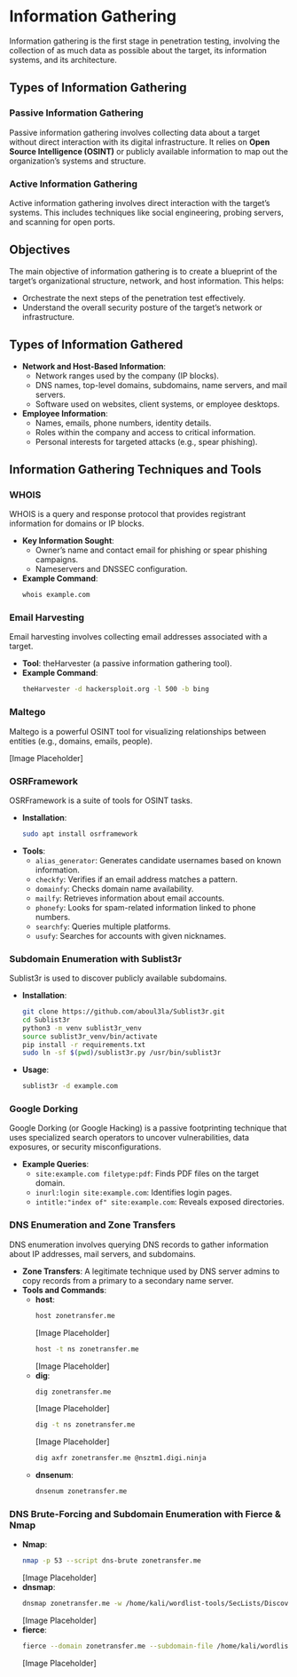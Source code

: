 # Information Gathering

Information gathering is the first stage in penetration testing, involving the collection of as much data as possible about the target, its information systems, and its architecture.

## Types of Information Gathering

### Passive Information Gathering
Passive information gathering involves collecting data about a target without direct interaction with its digital infrastructure. It relies on **Open Source Intelligence (OSINT)** or publicly available information to map out the organization’s systems and structure.

### Active Information Gathering
Active information gathering involves direct interaction with the target’s systems. This includes techniques like social engineering, probing servers, and scanning for open ports.

## Objectives
The main objective of information gathering is to create a blueprint of the target’s organizational structure, network, and host information. This helps:
- Orchestrate the next steps of the penetration test effectively.
- Understand the overall security posture of the target’s network or infrastructure.

## Types of Information Gathered
- **Network and Host-Based Information**:
  - Network ranges used by the company (IP blocks).
  - DNS names, top-level domains, subdomains, name servers, and mail servers.
  - Software used on websites, client systems, or employee desktops.
- **Employee Information**:
  - Names, emails, phone numbers, identity details.
  - Roles within the company and access to critical information.
  - Personal interests for targeted attacks (e.g., spear phishing).

## Information Gathering Techniques and Tools

### WHOIS
WHOIS is a query and response protocol that provides registrant information for domains or IP blocks.
- **Key Information Sought**:
  - Owner’s name and contact email for phishing or spear phishing campaigns.
  - Nameservers and DNSSEC configuration.
- **Example Command**:
  ```bash
  whois example.com
  ```

### Email Harvesting
Email harvesting involves collecting email addresses associated with a target.
- **Tool**: theHarvester (a passive information gathering tool).
- **Example Command**:
  ```bash
  theHarvester -d hackersploit.org -l 500 -b bing
  ```

### Maltego
Maltego is a powerful OSINT tool for visualizing relationships between entities (e.g., domains, emails, people).

[Image Placeholder]

### OSRFramework
OSRFramework is a suite of tools for OSINT tasks.
- **Installation**:
  ```bash
  sudo apt install osrframework
  ```
- **Tools**:
  - `alias_generator`: Generates candidate usernames based on known information.
  - `checkfy`: Verifies if an email address matches a pattern.
  - `domainfy`: Checks domain name availability.
  - `mailfy`: Retrieves information about email accounts.
  - `phonefy`: Looks for spam-related information linked to phone numbers.
  - `searchfy`: Queries multiple platforms.
  - `usufy`: Searches for accounts with given nicknames.

### Subdomain Enumeration with Sublist3r
Sublist3r is used to discover publicly available subdomains.
- **Installation**:
  ```bash
  git clone https://github.com/aboul3la/Sublist3r.git
  cd Sublist3r
  python3 -m venv sublist3r_venv
  source sublist3r_venv/bin/activate
  pip install -r requirements.txt
  sudo ln -sf $(pwd)/sublist3r.py /usr/bin/sublist3r
  ```
- **Usage**:
  ```bash
  sublist3r -d example.com
  ```

### Google Dorking
Google Dorking (or Google Hacking) is a passive footprinting technique that uses specialized search operators to uncover vulnerabilities, data exposures, or security misconfigurations.
- **Example Queries**:
  - `site:example.com filetype:pdf`: Finds PDF files on the target domain.
  - `inurl:login site:example.com`: Identifies login pages.
  - `intitle:"index of" site:example.com`: Reveals exposed directories.

### DNS Enumeration and Zone Transfers
DNS enumeration involves querying DNS records to gather information about IP addresses, mail servers, and subdomains.
- **Zone Transfers**: A legitimate technique used by DNS server admins to copy records from a primary to a secondary name server.
- **Tools and Commands**:
  - **host**:
    ```bash
    host zonetransfer.me
    ```
    [Image Placeholder]
    ```bash
    host -t ns zonetransfer.me
    ```
    [Image Placeholder]
  - **dig**:
    ```bash
    dig zonetransfer.me
    ```
    [Image Placeholder]
    ```bash
    dig -t ns zonetransfer.me
    ```
    [Image Placeholder]
    ```bash
    dig axfr zonetransfer.me @nsztm1.digi.ninja
    ```
  - **dnsenum**:
    ```bash
    dnsenum zonetransfer.me
    ```

### DNS Brute-Forcing and Subdomain Enumeration with Fierce & Nmap
- **Nmap**:
  ```bash
  nmap -p 53 --script dns-brute zonetransfer.me
  ```
  [Image Placeholder]
- **dnsmap**:
  ```bash
  dnsmap zonetransfer.me -w /home/kali/wordlist-tools/SecLists/Discovery/DNS/dns-Jhaddix.txt
  ```
  [Image Placeholder]
- **fierce**:
  ```bash
  fierce --domain zonetransfer.me --subdomain-file /home/kali/wordlist-tools/SecLists/Discovery/DNS/fierce-hostlist.txt
  ```
  [Image Placeholder]